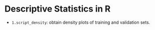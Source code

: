 # Descriptive Statistics in R

- `1.script_density`: obtain density plots of training and validation sets.
